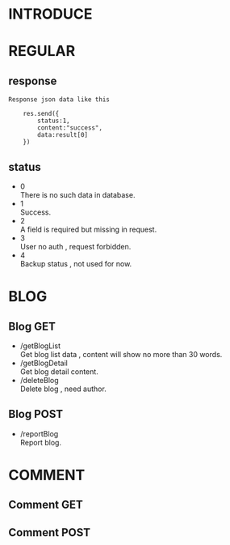 #   INTRODUCE

#   REGULAR
##  response

    Response json data like this

        res.send({
            status:1,
            content:"success",
            data:result[0]
        })

##  status

*   0       
        There is no such data in database.
*   1       
        Success.
*   2       
        A field is required but missing in request.
*   3       
        User no auth , request forbidden.
*   4       
        Backup status , not used for now.

#   BLOG

##  Blog GET

*   /getBlogList            
        Get blog list data , content will show no more than 30 words.
*   /getBlogDetail          
        Get blog detail content.
*   /deleteBlog             
        Delete blog , need author.

##  Blog POST

*   /reportBlog             
        Report blog.

#   COMMENT

##  Comment GET
##  Comment POST
